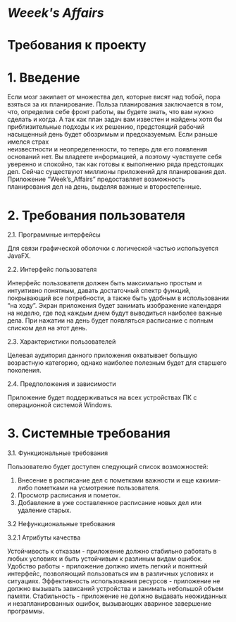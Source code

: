 #  _Weeek's Affairs_
# Требования к проекту
# 1. Введение

Если мозг закипает от множества дел, которые висят над тобой, пора взяться за их планирование. Польза планирования заключается в том, что, определив себе фронт работы, вы будете знать, что вам нужно сделать и когда. А так как план задач вам известен и найдены хотя бы приблизительные подходы к их решению, предстоящий рабочий насыщенный день будет обозримым и предсказуемым. Если раньше имелся страх       
неизвестности и неопределенности, то теперь для его появления оснований нет. Вы владеете информацией, а поэтому чувствуете себя уверенно и спокойно, так как готовы к выполнению ряда предстоящих дел. Сейчас существуют миллионы приложений для планирования дел. 
Приложение “Week’s_Affairs” предоставляет возможность планирования дел на день, выделяя важные и второстепенные.

# 2. Требования пользователя

2.1. Программные интерфейсы

Для связи графической оболочки с логической частью используется JavaFX.

2.2. Интерфейс пользователя

Интерфейс пользователя должен быть максимально простым и интуитивно понятным, давать достаточный спектр функций, покрывающий все потребности, а также быть удобным в использовании “на ходу”. Экран приложения будет занимать изображение календаря на неделю, где под каждым днем будут выводиться наиболее важные дела. При нажатии на день будет появляться расписание с полным списком дел на этот день.

2.3. Характеристики пользователей

Целевая аудитория данного приложения охватывает большую возрастную категорию, однако наиболее полезным будет для старшего поколения.

2.4. Предположения и зависимости

Приложение будет поддерживаться на всех устройствах ПК с операционной системой Windows.

# 3. Системные требования

3.1. Функциональные требования

Пользователю будет доступен следующий список возможностей:
1)	Внесение в расписание дел с пометками важности и еще какими-либо пометками на усмотрение пользователя.
2)	Просмотр расписания и пометок.
3)	Добавление в уже составленное расписание новых дел или удаление старых.

3.2 Нефункциональные требования

3.2.1 Атрибуты качества

Устойчивость к отказам - приложение должно стабильно работать в любых условиях и быть устойчивым к разлиным видам ошибок.
Удобство работы - приложение должно иметь легкий и понятный интерфейс, позволяющий пользоваться им в различных условиях и ситуациях.
Эффективность использования ресурсов - приложение не должно вызывать зависаний устройства и занимать небольшой объем памяти.
Стабильность - приложение не должно выдавать неожиданных и незапланированных ошибок, вызывающих авариное завершение программы.
